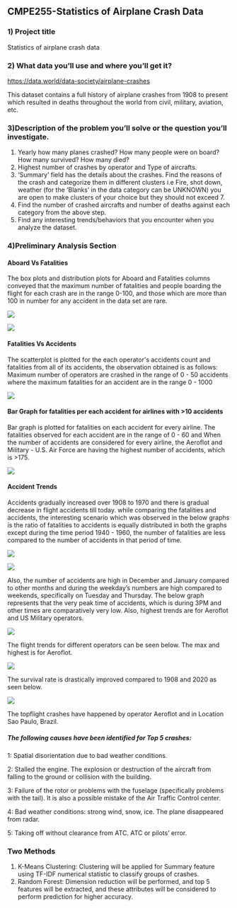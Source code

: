 ## CMPE255-Statistics of Airplane Crash Data
 
### 1) Project title
 Statistics of airplane crash data 
 
### 2) What data you’ll use and where you’ll get it?
 https://data.world/data-society/airplane-crashes

 This dataset contains a full history of airplane crashes from 1908 to present which resulted in deaths throughout the world from civil, military, aviation, etc. 
 
 
### 3)Description of the problem you’ll solve or the question you’ll investigate. 
1) Yearly how many planes crashed? How many people were on board? How many survived? How many died?
2) Highest number of crashes by operator and Type of aircrafts.
3) ‘Summary’ field has the details about the crashes. Find the reasons of the crash and categorize them in different clusters i.e Fire, shot down, weather (for the ‘Blanks’  in the data category can be UNKNOWN) you are open to make clusters of your choice but they should not exceed 7. 
4) Find the number of crashed aircrafts and number of deaths against each category from the above step. 
5) Find any interesting trends/behaviors that you encounter when you analyze the dataset. 



### 4)Preliminary Analysis Section

#### Aboard Vs Fatalities
The box plots and distribution plots for Aboard and Fatalities columns conveyed that the maximum number of fatalities and people boarding the flight for each crash are in the range 0-100, and those which are more than 100 in number for any accident in the data set are rare.

![](https://github.com/sandeepreddyb253/CMPE255-AirplaneCrash/blob/main/Images/Dist%20%26%20Box%20Plot%20for%20Fatalities.png)

![](https://github.com/sandeepreddyb253/CMPE255-AirplaneCrash/blob/main/Images/Dist%20%26%20box%20plot%20for%20aboard.png)

#### Fatalities Vs Accidents
The scatterplot is plotted for the each operator's accidents count and fatalities from all of its accidents, the observation obtained is as follows:
Maximum number of operators are crashed in the range of 0 - 50 accidents where the maximum fatalities for an accident are in the range 0 - 1000

![](https://github.com/sandeepreddyb253/CMPE255-AirplaneCrash/blob/main/Images/Scatter%20plot%20for%20Accident%20vs%20Fatalities.png)

#### Bar Graph for fatalities per each accident for airlines with >10 accidents 
Bar graph is plotted for fatalities on each accident for every airline. The fatalities observed for each accident are in the range of 0 - 60 and When the number of accidents are considered for every airline, the Aeroflot and Military - U.S. Air Force are having the highest number of accidents, which is >175.

![](https://github.com/sandeepreddyb253/CMPE255-AirplaneCrash/blob/main/Images/Fatalities%20Per%20Accident.png)


#### Accident Trends
Accidents gradually increased over 1908 to 1970 and there is gradual decrease in flight accidents till today. while comparing the fatalities and accidents, the interesting scenario which was observed in the below graphs is the ratio of fatalities to accidents is equally distributed in both the graphs except during the time period 1940 - 1960, the number of fatalities are less compared to the number of accidents in that period of time.

![](https://github.com/sandeepreddyb253/CMPE255-AirplaneCrash/blob/main/Images/Accidents%20per%20Year.png)

![](https://github.com/sandeepreddyb253/CMPE255-AirplaneCrash/blob/main/Images/Fatalities%20per%20Year.png)


Also, the number of accidents are high in December and January compared to other months and during the weekday’s numbers are high compared to weekends, specifically on Tuesday and Thursday.
The below graph represents that the very peak time of accidents, which is during 3PM and other times are comparatively very low. Also, highest trends are for Aeroflot and US Military operators.

![](https://github.com/sandeepreddyb253/CMPE255-AirplaneCrash/blob/main/Images/Accidents%20by%20Month%2C%20Day%20%26%20Hour.png)

The flight trends for different operators can be seen below. The max and highest is for Aeroflot.

![](https://github.com/sandeepreddyb253/CMPE255-AirplaneCrash/blob/main/Images/Fatality%2C%20Accident%20trend%20by%20Operator.png)

The survival rate is drastically improved compared to 1908 and 2020 as seen below.

![](https://github.com/sandeepreddyb253/CMPE255-AirplaneCrash/blob/main/Images/Average%20survival%20rate%20per%20year.png)

The topflight crashes have happened by operator Aeroflot and in Location Sao Paulo, Brazil.

##### The following causes have been identified for Top 5 crashes:

1: Spatial disorientation due to bad weather conditions.

2: Stalled the engine. The explosion or destruction of the aircraft from falling to the ground or collision with the building.

3: Failure of the rotor or problems with the fuselage (specifically problems with the tail). It is also a possible mistake of the Air Traffic Control center.

4: Bad weather conditions: strong wind, snow, ice. The plane disappeared from radar.

5: Taking off without clearance from ATC. ATC or pilots’ error.


### Two Methods

1.	K-Means Clustering: Clustering will be applied for Summary feature using TF-IDF numerical statistic to classify groups of crashes.
2.	Random Forest: Dimension reduction will be performed, and top 5 features will be extracted, and these attributes will be considered to perform prediction for higher accuracy.


